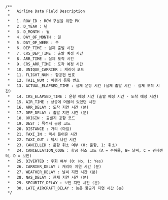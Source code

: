     /**
     *   Airline Data Field Description
     *
     *   1. ROW_ID : ROW 구분을 위한 PK
     *   2. D_YEAR : 년
     *   3. D_MONTH : 월
     *   4. DAY_OF_MONTH : 일
     *   5. DAY_OF_WEEK : 주
     *   6. DEP_TIME : 실제 출발 시간
     *   7. CRS_DEP_TIME : 출발 예정 시간
     *   8. ARR_TIME : 실제 도착 시간
     *   9. CRS_ARR_TIME : 도착 예정 시간
     *   10. UNIQUE_CARRIER : 캐리어 코드
     *   11. FLIGHT_NUM : 항공편 번호
     *   12. TAIL_NUM : 비행기 등록 번호
     *   13. ACTUAL_ELAPSED_TIME : 실제 운항 시간 (실제 출발 시간 - 실제 도착 시간)
     *   14. CRS_ELAPSED_TIME : 운항 예정 시간 (출발 예정 시간 - 도착 예정 시간)
     *   15. AIR_TIME : 상공에 머물러 있었던 시간
     *   16. ARR_DELAY : 도착 지연 시간 (분)
     *   17. DEP_DELAY : 출발 지연 시간 (분)
     *   18. ORIGIN : 출발지 공항 코드
     *   19. DEST : 목적지 공항 코드
     *   20. DISTANCE : 거리 (마일)
     *   21. TAXI_IN : 택시 들어온 시간
     *   22. TAXI_OUT : 택시 나간 시간
     *   23. CANCELLED : 운항 취소 여부 (0: 운항, 1: 취소)
     *   24. CANCELLATION_CODE : 항공 취소 코드 (A = 수하물, B= 날씨, C = 관제센터, D = 보안)
     *   25. DIVERTED : 우회 여부 (0: No, 1: Yes)
     *   26. CARRIER_DELAY : 캐리어 지연 시간 (분)
     *   27. WEATHER_DELAY : 날씨 지연 시간 (분)
     *   28. NAS_DELAY : 관제 지연 시간 (분)
     *   29. SECURITY_DELAY : 보안 지연 시간 (분)
     *   30. LATE_AIRCRAFT_DELAY : 늦은 항공기 지연 시간 (분)
     */
